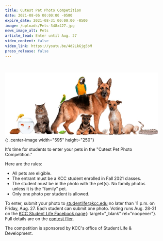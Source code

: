 ```yaml
---
title: Cutest Pet Photo Competition
date: 2021-08-06 00:00:00 -0500
expire_date: 2021-08-31 00:00:00 -0500
image: /uploads/Pets-348x427.jpg
news_image_alt: Pets
article_lead: Enter until Aug. 27
video_content: false
video_link: https://youtu.be/4d2LkGjg5bM
press_release: false
---
```

&nbsp;

![](/uploads/Pets-article.jpg){: .center-image width="595" height="250"}

It's time for students to enter your pets in the "Cutest Pet Photo Competition."

Here are the rules:

* All pets are eligible.
* The entrant must be a KCC student enrolled in Fall 2021 classes.
* The student must be in the photo with the pet(s). No family photos unless it is the “family” pet.
* Only one photo per student is allowed.

To enter, submit your photo to&nbsp;[studentlife@kcc.edu](mailto:studentlife@kcc.edu) no later than 11 p.m. on Friday, Aug. 27. Each student can submit one photo. Voting runs Aug. 28-31 on the&nbsp;[KCC Student Life Facebook page](https://www.facebook.com/KankakeeCommunityCollegeStudentLife){: target="_blank" rel="noopener"}. Full details are on the [contest flier](/uploads/pdf/Cute-Pet-Competition-Aug2021.pdf).

The competition is sponsored by KCC's office of Student Life & Development.
